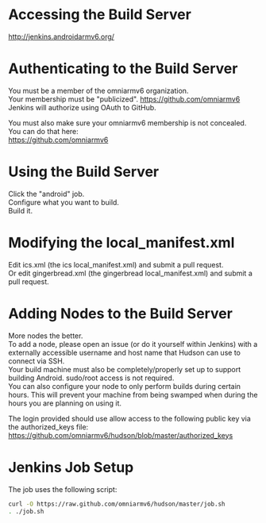 # Accessing the Build Server
http://jenkins.androidarmv6.org/

# Authenticating to the Build Server
You must be a member of the omniarmv6 organization.  
Your membership must be "publicized". https://github.com/omniarmv6  
Jenkins will authorize using OAuth to GitHub.

You must also make sure your omniarmv6 membership is not concealed. You can do that here:  
https://github.com/omniarmv6  

# Using the Build Server
Click the "android" job.  
Configure what you want to build.  
Build it.  

# Modifying the local_manifest.xml
Edit ics.xml (the ics local_manifest.xml) and submit a pull request.  
Or edit gingerbread.xml (the gingerbread local_manifest.xml) and submit a pull request.  

# Adding Nodes to the Build Server
More nodes the better.  
To add a node, please open an issue (or do it yourself within Jenkins) with a externally accessible username and host name that Hudson can use to connect via SSH.  
Your build machine must also be completely/properly set up to support building Android. sudo/root access is not required.  
You can also configure your node to only perform builds during certain hours. This will prevent your machine from being swamped when during the hours you are planning on using it.  

The login provided should use allow access to the following public key via the authorized_keys file:  
https://github.com/omniarmv6/hudson/blob/master/authorized_keys  

# Jenkins Job Setup
The job uses the following script:

```bash
curl -O https://raw.github.com/omniarmv6/hudson/master/job.sh
. ./job.sh
```
